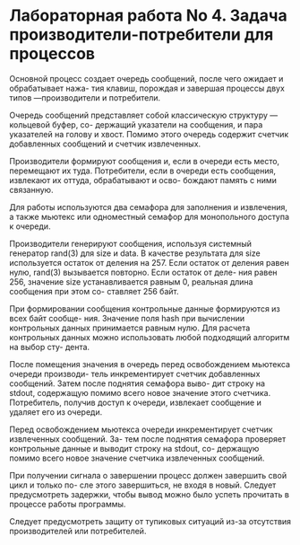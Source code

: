 # Лабораторная работа No 4. Задача производители-потребители для процессов

Основной процесс создает очередь сообщений, после чего ожидает и обрабатывает нажа-
тия клавиш, порождая и завершая процессы двух типов —производители и потребители.

Очередь сообщений представляет собой классическую структуру — кольцевой буфер, со-
держащий указатели на сообщения, и пара указателей на голову и хвост. Помимо этого очередь
содержит счетчик добавленных сообщений и счетчик извлеченных.

Производители формируют сообщения и, если в очереди есть место, перемещают их туда.
Потребители, если в очереди есть сообщения, извлекают их оттуда, обрабатывают и осво-
бождают память с ними связанную.

Для работы используются два семафора для заполнения и извлечения, а также мьютекс
или одноместный семафор для монопольного доступа к очереди.

Производители генерируют сообщения, используя системный генератор rand(3) для size и
data. В качестве результата для size используется остаток от деления на 257.
Если остаток от деления равен нулю, rand(3) вызывается повторно. Если остаток от деле-
ния равен 256, значение size устанавливается равным 0, реальная длина сообщения при этом со-
ставляет 256 байт.

При формировании сообщения контрольные данные формируются из всех байт сообще-
ния. Значение поля hash при вычислении контрольных данных принимается равным нулю. Для
расчета контрольных данных можно использовать любой подходящий алгоритм на выбор сту-
дента.

После помещения значения в очередь перед освобождением мьютекса очереди производи-
тель инкрементирует счетчик добавленных сообщений. Затем после поднятия семафора выво-
дит строку на stdout, содержащую помимо всего новое значение этого счетчика.
Потребитель, получив доступ к очереди, извлекает сообщение и удаляет его из очереди.

Перед освобождением мьютекса очереди инкрементирует счетчик извлеченных сообщений. За-
тем после поднятия семафора проверяет контрольные данные и выводит строку на stdout, со-
держащую помимо всего новое значение счетчика извлеченных сообщений.

При получении сигнала о завершении процесс должен завершить свой цикл и только по-
сле этого завершиться, не входя в новый.
Следует предусмотреть задержки, чтобы вывод можно было успеть прочитать в процессе
работы программы.

Следует предусмотреть защиту от тупиковых ситуаций из-за отсутствия производителей
или потребителей.
